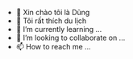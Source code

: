 - 👋 Xin chào tôi là Dũng
- 👀 Tôi rất thích du lịch
- 🌱 I’m currently learning ...
- 💞️ I’m looking to collaborate on ...
- 📫 How to reach me ...

<!---
jungx999/jungx999 is a ✨ special ✨ repository because its `README.md` (this file) appears on your GitHub profile.
You can click the Preview link to take a look at your changes.
--->
